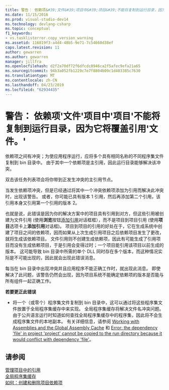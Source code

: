 ```yaml
---
title: 警告： 依赖项&#39;文件&#39;项目中&#39;项目&#39;不能将复制到运行目录，因为它将覆盖引用&#39;文件。&#39; |Microsoft Docs
ms.date: 11/15/2016
ms.prod: visual-studio-dev14
ms.technology: devlang-csharp
ms.topic: conceptual
f1_keywords:
- vs.tasklisterror.copy_version_warning
ms.assetid: 116819f3-a4d4-48b5-9e71-7c54660d38ef
caps.latest.revision: 11
author: gewarren
ms.author: gewarren
manager: jillfra
ms.openlocfilehash: d2f2a70df72f6dfcdc8946ca2f5afec9efa21a65
ms.sourcegitcommit: 94b3a052fb1229c7e7f8804b09c1d403385c7630
ms.translationtype: MT
ms.contentlocale: zh-CN
ms.lasthandoff: 04/23/2019
ms.locfileid: "62934435"
---
```

# <a name="warning-the-dependency-39file39-in-project-39project39-cannot-be-copied-to-the-run-directory-because-it-would-overwrite-the-reference-39file39"></a>警告： 依赖项&#39;文件&#39;项目中&#39;项目&#39;不能将复制到运行目录，因为它将覆盖引用&#39;文件。&#39;
依赖项之间有冲突；为使应用程序运行，应将多个具有相同名称的不同程序集文件复制到 bin 目录中。 由于其中一个依赖项是主引用，因此运行目录能够解决该冲突。  
  
 双击该任务列表项会将你带到正发生冲突的主引用节点。  
  
 当发生依赖项冲突，但是已经通过将其中一个冲突依赖项添加为引用而解决此冲突时，出现该警告。 或者，你可能已具有版本 1 引用，然后再添加第二个引用，该引用本身又引用第一个引用的版本 2。  
  
 也就是说，此错误是因为你的解决方案中的项目具有引用到对方，但这些引用被创建为文件引用 (使用**浏览**按钮[添加引用](http://msdn.microsoft.com/2feb0fe2-0805-4cc9-8cba-b0315849dfb7)对话框框），而不是项目到项目引用 (使用**项目**选项卡上**添加引用**对话框)。 项目到项目的引用的好处在于，它在生成系统中创建了项目之间的依赖项，因而如果从上次生成引用项目之后依赖项目发生了更改，就将生成该依赖项目。 文件引用则不创建生成依赖项，因此有可能生成了引用项目而没有生成依赖项目，于是引用会变得过时；一个项目能引用该项目以前生成的版本。 这可能导致 bin 目录中所需的单个 DLL 同时存在多个版本，而这种情况实际是不可能出现的，因此就会出现此错误消息。  
  
 每当在 bin 目录中出现冲突并且应用程序不能正确工作时，就出现此消息。 即使解决了此问题，该警告仍然会出现，因为项目系统不能确定依赖项的版本是否能与所有组件一起正确工作。  
  
 **若要更正此错误**  
  
- 将一个（或零个）程序集文件复制到 bin 目录中，这可以通过将这些程序集文件放置于全局程序集缓存中来实现。 全局程序集缓存将解决文件名冲突问题。 由于公共语言运行时知道如何查找全局程序集缓存中的程序集，因此将不会生成程序集文件的本地副本。 有关详细信息，请参阅 [Working with Assemblies and the Global Assembly Cache](http://msdn.microsoft.com/library/8a18e5c2-d41d-49ef-abcb-7c27e2469433) 和 [Error: the dependency 'file' in project 'project' cannot be copied to the run directory because it would conflict with dependency 'file'](/visualstudio/misc/error-dependency-file?view=vs-2015)。  
  
## <a name="see-also"></a>请参阅  
 [管理项目中的引用](../ide/managing-references-in-a-project.md)   
 [全局程序集缓存](http://msdn.microsoft.com/library/cf5eacd0-d3ec-4879-b6da-5fd5e4372202)   
 [如何：创建和删除项目依赖项](../ide/how-to-create-and-remove-project-dependencies.md)